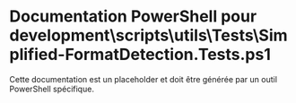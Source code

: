 # Documentation PowerShell pour development\scripts\utils\Tests\Simplified-FormatDetection.Tests.ps1

Cette documentation est un placeholder et doit être générée par un outil PowerShell spécifique.
